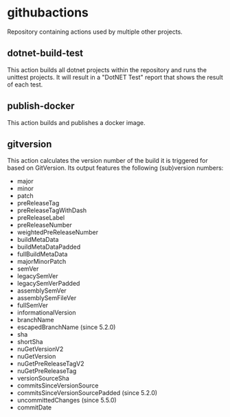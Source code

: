# githubactions
Repository containing actions used by multiple other projects.

## dotnet-build-test
This action builds all dotnet projects within the repository and runs the unittest projects.
It will result in a "DotNET Test" report that shows the result of each test.

## publish-docker
This action builds and publishes a docker image.

## gitversion
This action calculates the version number of the build it is triggered for based on GitVersion.
Its output features the following (sub)version numbers:
- major
- minor
- patch
- preReleaseTag
- preReleaseTagWithDash
- preReleaseLabel
- preReleaseNumber
- weightedPreReleaseNumber
- buildMetaData
- buildMetaDataPadded
- fullBuildMetaData
- majorMinorPatch
- semVer
- legacySemVer
- legacySemVerPadded
- assemblySemVer
- assemblySemFileVer
- fullSemVer
- informationalVersion
- branchName
- escapedBranchName (since 5.2.0)
- sha
- shortSha
- nuGetVersionV2
- nuGetVersion
- nuGetPreReleaseTagV2
- nuGetPreReleaseTag
- versionSourceSha
- commitsSinceVersionSource
- commitsSinceVersionSourcePadded (since 5.2.0)
- uncommittedChanges (since 5.5.0)
- commitDate